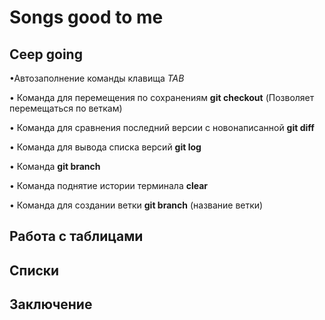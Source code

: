 # Songs good to me

## Ceep going
 
 •Автозаполнение команды клавища *TAB*
 
 • Команда для перемещения по сохранениям **git checkout** (Позволяет перемещаться по веткам)

 • Команда для сравнения последний версии с новонаписанной **git diff**

 • Команда для вывода списка версий **git log**

 • Команда **git branch**

 • Команда поднятие истории терминала **clear**

 • Команда для создании ветки **git branch** (название ветки)

   
 ## Работа с таблицами

 ## Списки

 ## Заключение